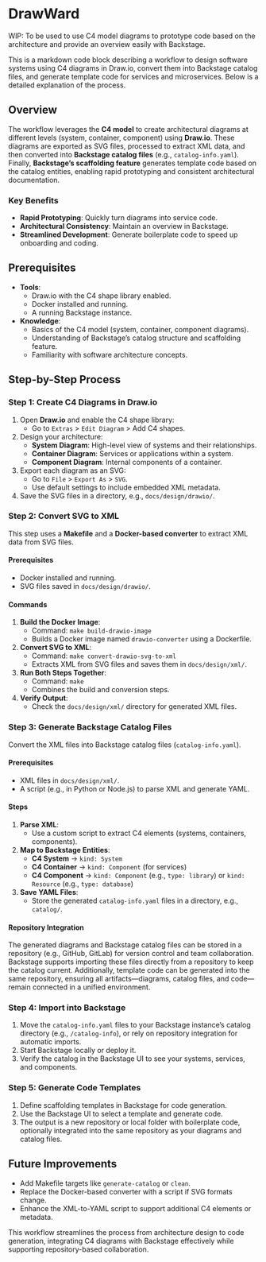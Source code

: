 # DrawWard

WIP: To be used to use C4 model diagrams to prototype code based on the architecture and provide an overview easily with Backstage.

This is a markdown code block describing a workflow to design software systems using C4 diagrams in Draw.io, convert them into Backstage catalog files, and generate template code for services and microservices. Below is a detailed explanation of the process.

## Overview

The workflow leverages the **C4 model** to create architectural diagrams at different levels (system, container, component) using **Draw.io**. These diagrams are exported as SVG files, processed to extract XML data, and then converted into **Backstage catalog files** (e.g., `catalog-info.yaml`). Finally, **Backstage’s scaffolding feature** generates template code based on the catalog entities, enabling rapid prototyping and consistent architectural documentation.

### Key Benefits

- **Rapid Prototyping**: Quickly turn diagrams into service code.
- **Architectural Consistency**: Maintain an overview in Backstage.
- **Streamlined Development**: Generate boilerplate code to speed up onboarding and coding.

## Prerequisites

- **Tools**:
  - Draw.io with the C4 shape library enabled.
  - Docker installed and running.
  - A running Backstage instance.
- **Knowledge**:
  - Basics of the C4 model (system, container, component diagrams).
  - Understanding of Backstage’s catalog structure and scaffolding feature.
  - Familiarity with software architecture concepts.

## Step-by-Step Process

### Step 1: Create C4 Diagrams in Draw.io

1. Open **Draw.io** and enable the C4 shape library:
   - Go to `Extras` > `Edit Diagram` > Add C4 shapes.
2. Design your architecture:
   - **System Diagram**: High-level view of systems and their relationships.
   - **Container Diagram**: Services or applications within a system.
   - **Component Diagram**: Internal components of a container.
3. Export each diagram as an SVG:
   - Go to `File` > `Export As` > `SVG`.
   - Use default settings to include embedded XML metadata.
4. Save the SVG files in a directory, e.g., `docs/design/drawio/`.

### Step 2: Convert SVG to XML

This step uses a **Makefile** and a **Docker-based converter** to extract XML data from SVG files.

#### Prerequisites

- Docker installed and running.
- SVG files saved in `docs/design/drawio/`.

#### Commands

1. **Build the Docker Image**:
   - Command: `make build-drawio-image`
   - Builds a Docker image named `drawio-converter` using a Dockerfile.
2. **Convert SVG to XML**:
   - Command: `make convert-drawio-svg-to-xml`
   - Extracts XML from SVG files and saves them in `docs/design/xml/`.
3. **Run Both Steps Together**:
   - Command: `make`
   - Combines the build and conversion steps.
4. **Verify Output**:
   - Check the `docs/design/xml/` directory for generated XML files.

### Step 3: Generate Backstage Catalog Files

Convert the XML files into Backstage catalog files (`catalog-info.yaml`).

#### Prerequisites

- XML files in `docs/design/xml/`.
- A script (e.g., in Python or Node.js) to parse XML and generate YAML.

#### Steps

1. **Parse XML**:
   - Use a custom script to extract C4 elements (systems, containers, components).
2. **Map to Backstage Entities**:
   - **C4 System** → `kind: System`
   - **C4 Container** → `kind: Component` (for services)
   - **C4 Component** → `kind: Component` (e.g., `type: library`) or `kind: Resource` (e.g., `type: database`)
3. **Save YAML Files**:
   - Store the generated `catalog-info.yaml` files in a directory, e.g., `catalog/`.

#### Repository Integration

The generated diagrams and Backstage catalog files can be stored in a repository (e.g., GitHub, GitLab) for version control and team collaboration. Backstage supports importing these files directly from a repository to keep the catalog current. Additionally, template code can be generated into the same repository, ensuring all artifacts—diagrams, catalog files, and code—remain connected in a unified environment.

### Step 4: Import into Backstage

1. Move the `catalog-info.yaml` files to your Backstage instance’s catalog directory (e.g., `/catalog-info`), or rely on repository integration for automatic imports.
2. Start Backstage locally or deploy it.
3. Verify the catalog in the Backstage UI to see your systems, services, and components.

### Step 5: Generate Code Templates

1. Define scaffolding templates in Backstage for code generation.
2. Use the Backstage UI to select a template and generate code.
3. The output is a new repository or local folder with boilerplate code, optionally integrated into the same repository as your diagrams and catalog files.

## Future Improvements

- Add Makefile targets like `generate-catalog` or `clean`.
- Replace the Docker-based converter with a script if SVG formats change.
- Enhance the XML-to-YAML script to support additional C4 elements or metadata.

This workflow streamlines the process from architecture design to code generation, integrating C4 diagrams with Backstage effectively while supporting repository-based collaboration.
